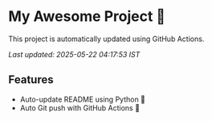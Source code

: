 # My Awesome Project 🚀

This project is automatically updated using GitHub Actions.

_Last updated: 2025-05-22 04:17:53 IST_

## Features
- Auto-update README using Python 🐍
- Auto Git push with GitHub Actions 🤖
